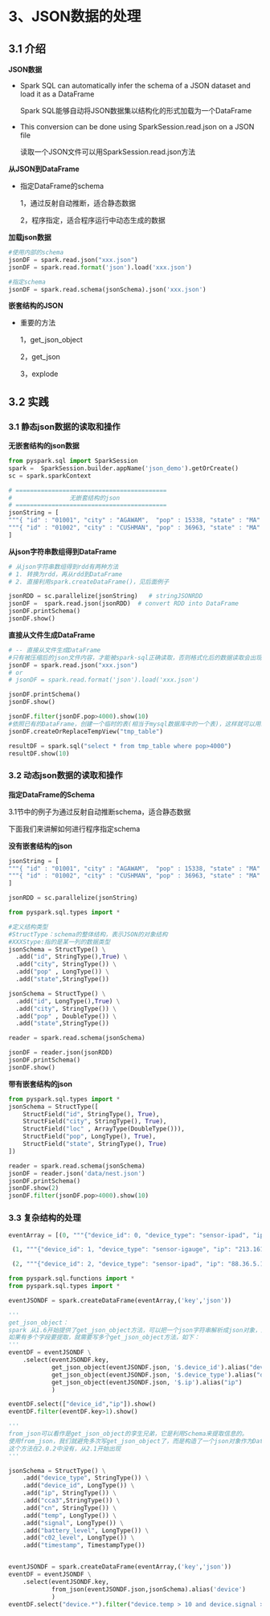 # 3、JSON数据的处理

## 3.1 介绍 

**JSON数据**

- Spark SQL can automatically infer the schema of a JSON dataset and load it as a DataFrame

  Spark SQL能够自动将JSON数据集以结构化的形式加载为一个DataFrame

- This conversion can be done using SparkSession.read.json on a JSON file

  读取一个JSON文件可以用SparkSession.read.json方法

**从JSON到DataFrame**

- 指定DataFrame的schema

  1，通过反射自动推断，适合静态数据

  2，程序指定，适合程序运行中动态生成的数据

**加载json数据**

```python
#使用内部的schema
jsonDF = spark.read.json("xxx.json")
jsonDF = spark.read.format('json').load('xxx.json')

#指定schema
jsonDF = spark.read.schema(jsonSchema).json('xxx.json')
```

**嵌套结构的JSON**

- 重要的方法

  1，get_json_object

  2，get_json

  3，explode

## 3.2 实践

### 3.1 静态json数据的读取和操作

**无嵌套结构的json数据**

```python
from pyspark.sql import SparkSession
spark =  SparkSession.builder.appName('json_demo').getOrCreate()
sc = spark.sparkContext

# ==========================================
#                无嵌套结构的json
# ==========================================
jsonString = [
"""{ "id" : "01001", "city" : "AGAWAM",  "pop" : 15338, "state" : "MA" }""",
"""{ "id" : "01002", "city" : "CUSHMAN", "pop" : 36963, "state" : "MA" }"""
]
```

**从json字符串数组得到DataFrame**

```python
# 从json字符串数组得到rdd有两种方法
# 1. 转换为rdd，再从rdd到DataFrame
# 2. 直接利用spark.createDataFrame()，见后面例子

jsonRDD = sc.parallelize(jsonString)   # stringJSONRDD
jsonDF =  spark.read.json(jsonRDD)  # convert RDD into DataFrame
jsonDF.printSchema()
jsonDF.show()
```

**直接从文件生成DataFrame**

```python
# -- 直接从文件生成DataFrame
#只有被压缩后的json文件内容，才能被spark-sql正确读取，否则格式化后的数据读取会出现问题
jsonDF = spark.read.json("xxx.json")
# or
# jsonDF = spark.read.format('json').load('xxx.json')

jsonDF.printSchema()
jsonDF.show()

jsonDF.filter(jsonDF.pop>4000).show(10)
#依照已有的DataFrame，创建一个临时的表(相当于mysql数据库中的一个表)，这样就可以用纯sql语句进行数据操作
jsonDF.createOrReplaceTempView("tmp_table")

resultDF = spark.sql("select * from tmp_table where pop>4000")
resultDF.show(10)
```

### 3.2 动态json数据的读取和操作

**指定DataFrame的Schema**

3.1节中的例子为通过反射自动推断schema，适合静态数据

下面我们来讲解如何进行程序指定schema

**没有嵌套结构的json**

```python
jsonString = [
"""{ "id" : "01001", "city" : "AGAWAM",  "pop" : 15338, "state" : "MA" }""",
"""{ "id" : "01002", "city" : "CUSHMAN", "pop" : 36963, "state" : "MA" }"""
]

jsonRDD = sc.parallelize(jsonString)

from pyspark.sql.types import *

#定义结构类型
#StructType：schema的整体结构，表示JSON的对象结构
#XXXStype:指的是某一列的数据类型
jsonSchema = StructType() \
  .add("id", StringType(),True) \
  .add("city", StringType()) \
  .add("pop" , LongType()) \
  .add("state",StringType())

jsonSchema = StructType() \
  .add("id", LongType(),True) \
  .add("city", StringType()) \
  .add("pop" , DoubleType()) \
  .add("state",StringType())

reader = spark.read.schema(jsonSchema)

jsonDF = reader.json(jsonRDD)
jsonDF.printSchema()
jsonDF.show()
```

**带有嵌套结构的json**

```python
from pyspark.sql.types import *
jsonSchema = StructType([
    StructField("id", StringType(), True),
    StructField("city", StringType(), True),
    StructField("loc" , ArrayType(DoubleType())),
    StructField("pop", LongType(), True),
    StructField("state", StringType(), True)
])

reader = spark.read.schema(jsonSchema)
jsonDF = reader.json('data/nest.json')
jsonDF.printSchema()
jsonDF.show(2)
jsonDF.filter(jsonDF.pop>4000).show(10)
```

### 3.3 复杂结构的处理

```python
eventArray = [(0, """{"device_id": 0, "device_type": "sensor-ipad", "ip": "68.161.225.1", "cca3": "USA", "cn": "United States", "temp": 25, "signal": 23, "battery_level": 8, "c02_level": 917, "timestamp" :1475600496 }"""),

 (1, """{"device_id": 1, "device_type": "sensor-igauge", "ip": "213.161.254.1", "cca3": "NOR", "cn": "Norway", "temp": 30, "signal": 18, "battery_level": 6, "c02_level": 1413, "timestamp" :1475600498 }"""),

 (2, """{"device_id": 2, "device_type": "sensor-ipad", "ip": "88.36.5.1", "cca3": "ITA", "cn": "Italy", "temp": 18, "signal": 25, "battery_level": 5, "c02_level": 1372, "timestamp" :1475600500 }""")]

from pyspark.sql.functions import *
from pyspark.sql.types import *

eventJSONDF = spark.createDataFrame(eventArray,('key','json'))

'''
get_json_object：
spark 从1.6开始提供了get_json_object方法，可以把一个json字符串解析成json对象，进而提取其中的字段数据，但这个方法每次提取一个字段，
如果有多个字段要提取，就需要写多个get_json_object方法，如下：
'''
eventDF = eventJSONDF \
    .select(eventJSONDF.key,
            get_json_object(eventJSONDF.json, '$.device_id').alias("device_id"),
            get_json_object(eventJSONDF.json, '$.device_type').alias("device_type"),
            get_json_object(eventJSONDF.json, '$.ip').alias("ip")
            )

eventDF.select(["device_id","ip"]).show()
eventDF.filter(eventDF.key>1).show()

'''
from_json可以看作是get_json_object的孪生兄弟，它是利用Schema来提取信息的。
使用from_json，我们就避免多次写get_json_object了，而是构造了一个json对象作为DataFrame中的一列，还可以把整个json对象当作一个整体，然后用*这种方式使用。
这个方法在2.0.2中没有，从2.1开始出现
'''

jsonSchema = StructType() \
    .add("device_type", StringType()) \
    .add("device_id", LongType()) \
    .add("ip", StringType()) \
    .add("cca3",StringType()) \
    .add("cn", StringType()) \
    .add("temp", LongType()) \
    .add("signal", LongType()) \
    .add("battery_level", LongType()) \
    .add("c02_level", LongType()) \
    .add("timestamp", TimestampType())


eventJSONDF = spark.createDataFrame(eventArray,('key','json'))
eventDF = eventJSONDF \
    .select(eventJSONDF.key,
            from_json(eventJSONDF.json,jsonSchema).alias('device')
            )
eventDF.select("device.*").filter("device.temp > 10 and device.signal > 15")
```


